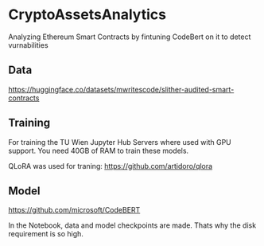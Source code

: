 # CryptoAssetsAnalytics
Analyzing Ethereum Smart Contracts by fintuning CodeBert on it to detect vurnabilities

## Data

https://huggingface.co/datasets/mwritescode/slither-audited-smart-contracts

## Training
For training the TU Wien Jupyter Hub Servers where used with GPU support. You need 40GB of RAM to train these models.

QLoRA was used for traning: https://github.com/artidoro/qlora

## Model

https://github.com/microsoft/CodeBERT


In the Notebook, data and model checkpoints are made. Thats why the disk requirement is so high.
